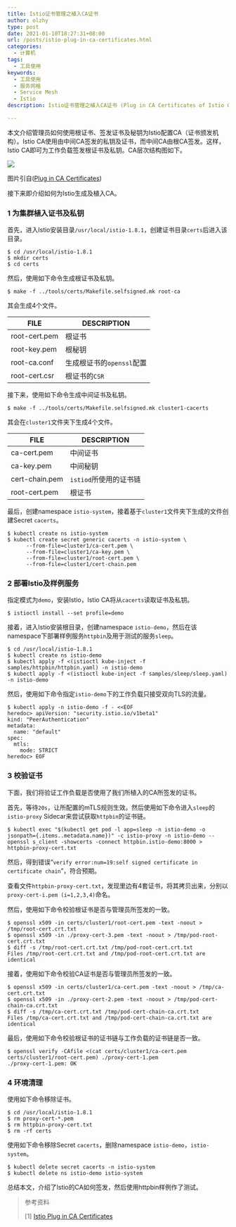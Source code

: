 ```yaml
---
title: Istio证书管理之植入CA证书
author: olzhy
type: post
date: 2021-01-10T18:27:31+08:00
url: /posts/istio-plug-in-ca-certificates.html
categories:
  - 计算机
tags:
  - 工具使用
keywords:
  - 工具使用
  - 服务网格
  - Service Mesh
  - Istio
description: Istio证书管理之植入CA证书 (Plug in CA Certificates of Istio Certificate Management)

---
```

本文介绍管理员如何使用根证书、签发证书及秘钥为Istio配置CA（证书颁发机构）。Istio CA使用由中间CA签发的私钥及证书，而中间CA由根CA签发。这样，Istio CA即可为工作负载签发根证书及私钥。CA层次结构图如下。

![](https://olzhy.github.io/static/images/uploads/2021/01/ca-hierarchy.svg#center)

图片引自([Plug in CA Certificates](https://istio.io/latest/docs/tasks/security/cert-management/plugin-ca-cert/))

接下来即介绍如何为Istio生成及植入CA。

### 1 为集群植入证书及私钥

首先，进入Istio安装目录`/usr/local/istio-1.8.1`，创建证书目录`certs`后进入该目录。

```shell
$ cd /usr/local/istio-1.8.1
$ mkdir certs
$ cd certs
```

然后，使用如下命令生成根证书及私钥。

```shell
$ make -f ../tools/certs/Makefile.selfsigned.mk root-ca
```

其会生成4个文件。

|  FILE          | DESCRIPTION             |
|  ----          | ----                    |
| root-cert.pem  | 根证书                   |
| root-key.pem   | 根秘钥                   |
| root-ca.conf   | 生成根证书的`openssl`配置  |
| root-cert.csr  | 根证书的`CSR`             |

接下来，使用如下命令生成中间证书及私钥。

```shell
$ make -f ../tools/certs/Makefile.selfsigned.mk cluster1-cacerts
```

其会在`cluster1`文件夹下生成4个文件。

|  FILE          | DESCRIPTION             |
|  ----          | ----                    |
| ca-cert.pem    | 中间证书                  |
| ca-key.pem     | 中间秘钥                  |
| cert-chain.pem | `istiod`所使用的证书链     |
| root-cert.pem  | 根证书                    |

最后，创建namespace `istio-system`，接着基于`cluster1`文件夹下生成的文件创建Secret `cacerts`。

```shell
$ kubectl create ns istio-system
$ kubectl create secret generic cacerts -n istio-system \
      --from-file=cluster1/ca-cert.pem \
      --from-file=cluster1/ca-key.pem \
      --from-file=cluster1/root-cert.pem \
      --from-file=cluster1/cert-chain.pem
```

### 2 部署Istio及样例服务

指定模式为`demo`，安装Istio，Istio CA将从`cacerts`读取证书及私钥。

```shell
$ istioctl install --set profile=demo
```

接着，进入Istio安装根目录，创建namespace `istio-demo`，然后在该namespace下部署样例服务`httpbin`及用于测试的服务`sleep`。

```shell
$ cd /usr/local/istio-1.8.1
$ kubectl create ns istio-demo
$ kubectl apply -f <(istioctl kube-inject -f samples/httpbin/httpbin.yaml) -n istio-demo
$ kubectl apply -f <(istioctl kube-inject -f samples/sleep/sleep.yaml) -n istio-demo
```

然后，使用如下命令指定`istio-demo`下的工作负载只接受双向TLS的流量。

```shell
$ kubectl apply -n istio-demo -f - <<EOF
heredoc> apiVersion: "security.istio.io/v1beta1"
kind: "PeerAuthentication"
metadata:
  name: "default"
spec:
  mtls:
    mode: STRICT
heredoc> EOF
```

### 3 校验证书

下面，我们将验证工作负载是否使用了我们所植入的CA所签发的证书。

首先，等待`20s`，让所配置的mTLS规则生效。然后使用如下命令进入`sleep`的`istio-proxy` Sidecar来尝试获取`httpbin`的证书链。

```shell
$ kubectl exec "$(kubectl get pod -l app=sleep -n istio-demo -o jsonpath={.items..metadata.name})" -c istio-proxy -n istio-demo -- openssl s_client -showcerts -connect httpbin.istio-demo:8000 > httpbin-proxy-cert.txt
```

然后，得到错误“`verify error:num=19:self signed certificate in certificate chain`”，符合预期。

查看文件`httpbin-proxy-cert.txt`，发现里边有4套证书，将其拷贝出来，分别以`proxy-cert-i.pem (i=1,2,3,4)`命名。

然后，使用如下命令校验根证书是否与管理员所签发的一致。

```shell
$ openssl x509 -in certs/cluster1/root-cert.pem -text -noout > /tmp/root-cert.crt.txt
$ openssl x509 -in ./proxy-cert-3.pem -text -noout > /tmp/pod-root-cert.crt.txt
$ diff -s /tmp/root-cert.crt.txt /tmp/pod-root-cert.crt.txt
Files /tmp/root-cert.crt.txt and /tmp/pod-root-cert.crt.txt are identical
```

接着，使用如下命令校验CA证书是否与管理员所签发的一致。

```shell
$ openssl x509 -in certs/cluster1/ca-cert.pem -text -noout > /tmp/ca-cert.crt.txt
$ openssl x509 -in ./proxy-cert-2.pem -text -noout > /tmp/pod-cert-chain-ca.crt.txt
$ diff -s /tmp/ca-cert.crt.txt /tmp/pod-cert-chain-ca.crt.txt
Files /tmp/ca-cert.crt.txt and /tmp/pod-cert-chain-ca.crt.txt are identical
```

最后，使用如下命令校验根证书的证书链与工作负载的证书链是否一致。

```shell
$ openssl verify -CAfile <(cat certs/cluster1/ca-cert.pem certs/cluster1/root-cert.pem) ./proxy-cert-1.pem
./proxy-cert-1.pem: OK
```

### 4 环境清理

使用如下命令移除证书。

```shell
$ cd /usr/local/istio-1.8.1
$ rm proxy-cert-*.pem
$ rm httpbin-proxy-cert.txt
$ rm -rf certs
```

使用如下命令移除Secret `cacerts`，删除namespace `istio-demo`，`istio-system`。

```shell
$ kubectl delete secret cacerts -n istio-system
$ kubectl delete ns istio-demo istio-system
```

总结本文，介绍了Istio的CA如何签发，然后使用httpbin样例作了测试。


> 参考资料
>
> [1] [Istio Plug in CA Certificates](https://istio.io/latest/docs/tasks/security/cert-management/plugin-ca-cert/)